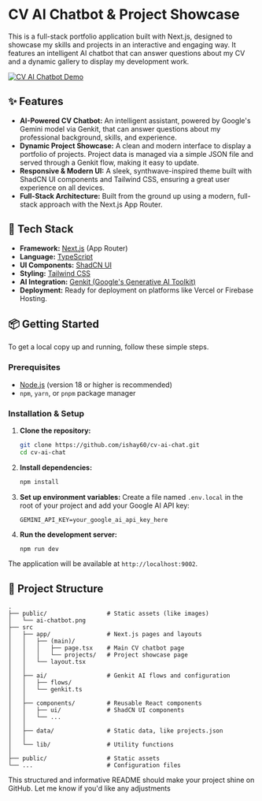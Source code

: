 # CV AI Chatbot & Project Showcase

This is a full-stack portfolio application built with Next.js, designed to showcase my skills and projects in an interactive and engaging way. It features an intelligent AI chatbot that can answer questions about my CV and a dynamic gallery to display my development work.

[![CV AI Chatbot Demo](/ai-chatbot.png)](https://github.com/ishay60/cv-ai-chat)

## ✨ Features

- **AI-Powered CV Chatbot:** An intelligent assistant, powered by Google's Gemini model via Genkit, that can answer questions about my professional background, skills, and experience.
- **Dynamic Project Showcase:** A clean and modern interface to display a portfolio of projects. Project data is managed via a simple JSON file and served through a Genkit flow, making it easy to update.
- **Responsive & Modern UI:** A sleek, synthwave-inspired theme built with ShadCN UI components and Tailwind CSS, ensuring a great user experience on all devices.
- **Full-Stack Architecture:** Built from the ground up using a modern, full-stack approach with the Next.js App Router.

## 🚀 Tech Stack

- **Framework:** [Next.js](https://nextjs.org/) (App Router)
- **Language:** [TypeScript](https://www.typescriptlang.org/)
- **UI Components:** [ShadCN UI](https://ui.shadcn.com/)
- **Styling:** [Tailwind CSS](https://tailwindcss.com/)
- **AI Integration:** [Genkit (Google's Generative AI Toolkit)](https://firebase.google.com/docs/genkit)
- **Deployment:** Ready for deployment on platforms like Vercel or Firebase Hosting.

## 📦 Getting Started

To get a local copy up and running, follow these simple steps.

### Prerequisites

- [Node.js](https://nodejs.org/en/) (version 18 or higher is recommended)
- `npm`, `yarn`, or `pnpm` package manager

### Installation & Setup

1.  **Clone the repository:**
    ```sh
    git clone https://github.com/ishay60/cv-ai-chat.git
    cd cv-ai-chat
    ```

2.  **Install dependencies:**
    ```sh
    npm install
    ```

3.  **Set up environment variables:**
    Create a file named `.env.local` in the root of your project and add your Google AI API key:
    ```env
    GEMINI_API_KEY=your_google_ai_api_key_here
    ```

4.  **Run the development server:**
    ```sh
    npm run dev
    ```

The application will be available at `http://localhost:9002`.

## 📂 Project Structure

```
.
├── public/                 # Static assets (like images)
│   └── ai-chatbot.png
├── src
│   ├── app/                # Next.js pages and layouts
│   │   ├── (main)/
│   │   │   ├── page.tsx    # Main CV chatbot page
│   │   │   └── projects/   # Project showcase page
│   │   └── layout.tsx
│   │
│   ├── ai/                 # Genkit AI flows and configuration
│   │   ├── flows/
│   │   └── genkit.ts
│   │
│   ├── components/         # Reusable React components
│   │   ├── ui/             # ShadCN UI components
│   │   └── ...
│   │
│   ├── data/               # Static data, like projects.json
│   │
│   └── lib/                # Utility functions
│
├── public/                 # Static assets
└── ...                     # Configuration files
```

This structured and informative README should make your project shine on GitHub. Let me know if you'd like any adjustments
